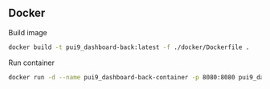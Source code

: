 ## Docker
Build image

```bash
docker build -t pui9_dashboard-back:latest -f ./docker/Dockerfile .
```
Run container
```bash
docker run -d --name pui9_dashboard-back-container -p 8080:8080 pui9_dashboard-back:latest
```